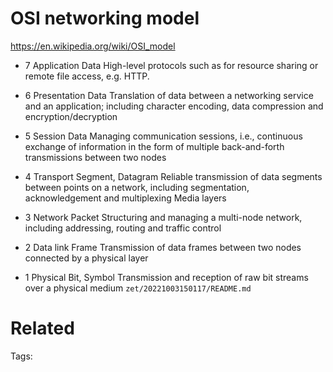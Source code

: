 # OSI networking model
https://en.wikipedia.org/wiki/OSI_model

- 7 Application Data
High-level protocols such as for resource sharing or remote file access, e.g. HTTP.

- 6 Presentation Data
Translation of data between a networking service and an application; including character encoding, data compression and encryption/decryption

- 5 Session Data
Managing communication sessions, i.e., continuous exchange of information in the form of multiple back-and-forth transmissions between two nodes

- 4 Transport Segment, Datagram
Reliable transmission of data segments between points on a network, including segmentation, acknowledgement and multiplexing Media layers 

- 3 Network Packet
Structuring and managing a multi-node network, including addressing, routing and traffic control

- 2 Data link Frame
Transmission of data frames between two nodes connected by a physical layer

- 1 Physical Bit, Symbol
Transmission and reception of raw bit streams over a physical medium
` zet/20221003150117/README.md `

# Related


Tags:

    
